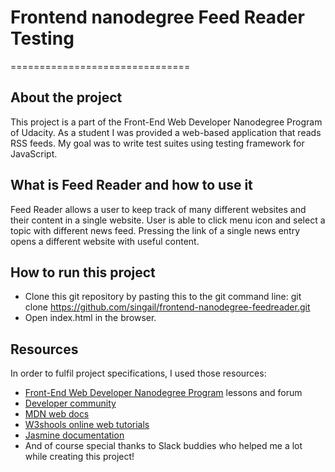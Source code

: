 # Frontend nanodegree Feed Reader Testing
===============================

## About the project

This project is a part of the Front-End Web Developer Nanodegree Program of Udacity. As a student I was provided a web-based application that reads RSS feeds. My goal was to write test suites using testing framework for JavaScript.

## What is Feed Reader and how to use it 

Feed Reader allows a user to keep track of many different websites and their content in a single website. User is able to click menu icon and select a topic with different news feed. Pressing the link of a single news entry opens a different website with useful content. 

## How to run this project

* Clone this git repository by pasting this to the git command line: git clone https://github.com/singail/frontend-nanodegree-feedreader.git
* Open index.html in the browser.

## Resources

In order to fulfil project specifications, I used those resources:

* [Front-End Web Developer Nanodegree Program](https://eu.udacity.com/) lessons and forum
* [Developer community](https://stackoverflow.com)
* [MDN web docs](https://developer.mozilla.org/en-US/)
* [W3shools online web tutorials](https://www.w3schools.com/)
* [Jasmine documentation](https://jasmine.github.io/2.0/introduction.html)
* And of course special thanks to Slack buddies who helped me a lot while creating this project!
